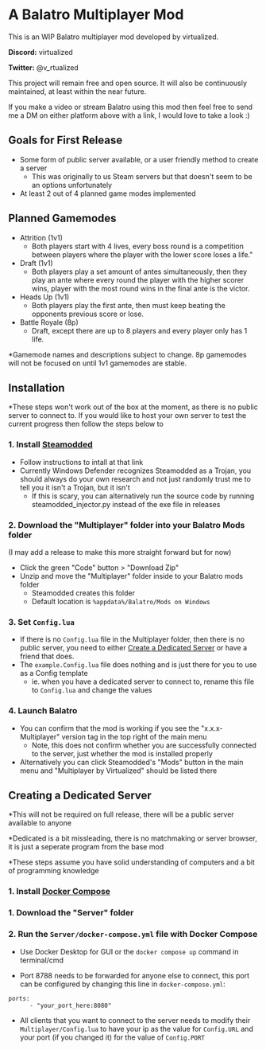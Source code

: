 # A Balatro Multiplayer Mod

This is an WIP Balatro multiplayer mod developed by virtualized.

**Discord:** virtualized

**Twitter:** @v_rtualized

This project will remain free and open source. It will also be continuously maintained, at least within the near future.

If you make a video or stream Balatro using this mod then feel free to send me a DM on either platform above with a link, I would love to take a look :)

## Goals for First Release

- Some form of public server available, or a user friendly method to create a server
  - This was originally to us Steam servers but that doesn't seem to be an options unfortunately
- At least 2 out of 4 planned game modes implemented

## Planned Gamemodes

- Attrition (1v1)
  - Both players start with 4 lives, every boss round is a competition between players where the player with the lower score loses a life."
- Draft (1v1)
  - Both players play a set amount of antes simultaneously, then they play an ante where every round the player with the higher scorer wins, player with the most round wins in the final ante is the victor.
- Heads Up (1v1)
  - Both players play the first ante, then must keep beating the opponents previous score or lose.
- Battle Royale (8p)
  - Draft, except there are up to 8 players and every player only has 1 life.

\*Gamemode names and descriptions subject to change. 8p gamemodes will not be focused on until 1v1 gamemodes are stable.

## Installation

\*These steps won't work out of the box at the moment, as there is no public server to connect to. If you would like to host your own server to test the current progress then follow the steps below to 

### 1. Install [Steamodded](https://github.com/Steamopollys/Steamodded/tree/main)

- Follow instructions to intall at that link
- Currently Windows Defender recognizes Steamodded as a Trojan, you should always do your own research and not just randomly trust me to tell you it isn't a Trojan, but it isn't
  - If this is scary, you can alternatively run the source code by running steamodded_injector.py instead of the exe file in releases

### 2. Download the "Multiplayer" folder into your Balatro Mods folder

(I may add a release to make this more straight forward but for now) 
- Click the green "Code" button > "Download Zip" 
- Unzip and move the "Multiplayer" folder inside to your Balatro mods folder
  - Steamodded creates this folder
  - Default location is `%appdata%/Balatro/Mods on Windows`

### 3. Set `Config.lua`

- If there is no `Config.lua` file in the Multiplayer folder, then there is no public server, you need to either [Create a Dedicated Server](#creating-a-dedicated-server) or have a friend that does.
- The `example.Config.lua` file does nothing and is just there for you to use as a Config template 
  - ie. when you have a dedicated server to connect to, rename this file to `Config.lua` and change the values

### 4. Launch Balatro

- You can confirm that the mod is working if you see the "x.x.x-Multiplayer" version tag in the top right of the main menu
  - Note, this does not confirm whether you are successfully connected to the server, just whether the mod is installed properly
- Alternatively you can click Steamodded's "Mods" button in the main menu and "Multiplayer by Virtualized" should be listed there

## Creating a Dedicated Server

*This will not be required on full release, there will be a public server available to anyone

*Dedicated is a bit missleading, there is no matchmaking or server browser, it is just a seperate program from the base mod

*These steps assume you have solid understanding of computers and a bit of programming knowledge

### 1. Install [Docker Compose](https://docs.docker.com/compose/install/)

### 1. Download the "Server" folder

### 2. Run the `Server/docker-compose.yml` file with Docker Compose

- Use Docker Desktop for GUI or the `docker compose up` command in terminal/cmd

- Port 8788 needs to be forwarded for anyone else to connect, this port can be configured by changing this line in `docker-compose.yml`:
```
ports:
      - "your_port_here:8080"
```

- All clients that you want to connect to the server needs to modify their `Multiplayer/Config.lua` to have your ip as the value for `Config.URL` and your port (if you changed it) for the value of `Config.PORT`